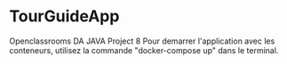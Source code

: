 # TourGuideApp
Openclassrooms DA JAVA Project 8
Pour demarrer l'application avec les conteneurs, utilisez la commande "docker-compose up" dans le terminal.
